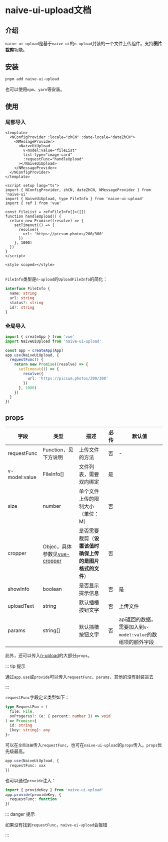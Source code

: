 # naive-ui-upload文档

## 介绍

`naive-ui-upload`是基于`naive-ui`的`n-upload`封装的一个文件上传组件。支持**图片裁剪**功能。

## 安装

```bash
pnpm add naive-ui-upload

```

也可以使用`npm`、`yarn`等安装。

## 使用

### 局部导入

```vue{4-8,15}
<template>
  <NConfigProvider :locale="zhCN" :date-locale="dateZhCN">
    <NMessageProvider>
      <NaiveUiUpload
        v-model:value="fileList"
        list-type="image-card"
        :requestFunc="handleUpload"
      ></NaiveUiUpload>
    </NMessageProvider>
  </NConfigProvider>
</template>

<script setup lang="ts">
import { NConfigProvider, zhCN, dateZhCN, NMessageProvider } from 'naive-ui'
import { NaiveUiUpload, type FileInfo } from 'naive-ui-upload'
import { ref } from 'vue'

const fileList = ref<FileInfo[]>([])
function handleUpload() {
  return new Promise((resolve) => {
    setTimeout(() => {
      resolve({
        url: 'https://picsum.photos/200/300'
      })
    }, 1000)
  })
}
</script>

<style scoped></style>


```

`FileInfo`类型是`n-upload`的`UploadFileInfo`的简化：

```ts
interface FileInfo {
  name: string
  url: string
  status?: string
  id?: string
}
```

### 全局导入

```ts
import { createApp } from 'vue'
import NaiveUiUpload from 'naive-ui-upload'

const app = createApp(App)
app.use(NaiveUiUpload, {
  requestFunc() {
    return new Promise((resolve) => {
      setTimeout(() => {
        resolve({
          url: 'https://picsum.photos/200/300'
        })
      }, 1000)
    })
  }
})
```

## props

| 字段          | 类型                                                                     | 描述                                                     | 必传 | 默认值                                                     |
| ------------- | ------------------------------------------------------------------------ | -------------------------------------------------------- | ---- | ---------------------------------------------------------- |
| requestFunc   | Function，见下方说明                                                     | 上传文件的方法                                           | 否   | -                                                          |
| v-model:value | FileInfo[]                                                               | 文件列表，需要双向绑定                                   | 是   |                                                            |
| size          | number                                                                   | 单个文件上传的限制大小（单位：M）                        | 否   |                                                            |
| cropper       | Objec，具体参数见[vue-cropper](https://github.com/xyxiao001/vue-cropper) | 是否需要裁剪（**设置该值时确保上传的是图片格式的文件**） | 否   |                                                            |
| showInfo      | boolean                                                                  | 是否显示提示信息                                         | 否   | 是                                                         |
| uploadText    | string                                                                   | 默认插槽按钮文字                                         | 否   | 上传文件                                                   |
| params        | string[]                                                                 | 默认插槽按钮文字                                         | 否   | api返回的数据，需要加入到`v-model:value`的数组项的额外字段 |

此外，还可以传入[n-upload](https://ui.naiveadmin.com/zh-CN/os-theme/components/upload)的大部分`props`。

::: tip 提示

通过`app.use`或`provide`可以传入`requestFunc`、`params`，其他的没有封装进去

:::

`requestFunc`字段定义类型如下：

```ts
type RequestFun = (
  file: File,
  onProgerss?: (e: { percent: number }) => void
) => Promise<{
  id: string
  [key: string]: any
}>
```

可以在`全局注册`传入`requestFunc`，也可在`naive-ui-upload`的`props`传入。`props`优先级最高。

```ts
app.use(NaiveUiUpload, {
  requestFunc: xxx
})
```

也可以通过`provide`注入：

```ts
import { provideKey } from 'naive-ui-upload'
app.provide(provideKey, {
  requestFunc: function
})
```

::: danger 提示

如果没有找到`requestFunc`，`naive-ui-upload`会报错

:::
